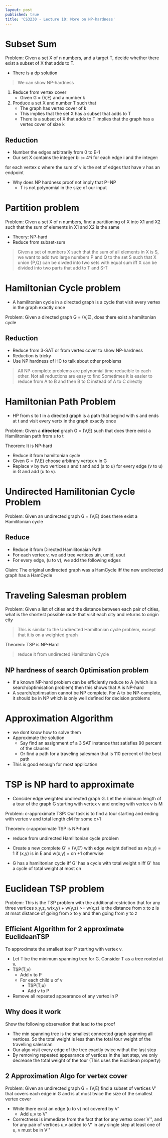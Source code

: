 ```yaml
---
layout: post
published: true
title: 'CS3230 - Lecture 10: More on NP-hardness'
---
```

# Subset Sum
Problem: Given a set X of n numbers, and a target T, decide whether there exist a subset of X that adds to T.
- There is a dp solution
> We can show NP-hardness

1. Reduce from vertex cover
	- Given G = (V,E) and a number k
2. Produce a set X and number T such that
    - The graph has vertex cover of k 
    - This implies that the set X has a subset that adds to T
    - There is a subset of X that adds to T implies that the graph has a vertex cover of size k

## Reduction
- Number the edges arbitrarily from 0 to E-1
- Our set X contains the integer bi := 4^i for each edge i and the integer:

for each vertex c where the sum of v is the set of edges that have v has an endpoint
- Why does NP hardness proof not imply that P=NP
	- T is not polynomial in the size of our input

# Partition problem
Problem: Given a set X of n numbers, find a partitioning of X into X1 and X2 such that the sum of elements in X1 and X2 is the same

- Theory: NP-hard
- Reduce from subset-sum

> Given a set of numbers X such that the sum of all elements in X is S, we want to add two large numbers P and Q to the set S such that X union {P,Q} can be divded into two sets with equal sum iff X can be divided into two parts that add to T and S-T


# Hamiltonian Cycle problem
- A hamilitonian cycle in a directed graph is a cycle that visit every vertex in the graph exactly once

Problem: Given a directed graph G = (V,E), does there exist a hamiltonian cycle

## Reduction
- Reduce from 3-SAT or from vertex cover to show NP-hardness
- Reduction is tricky
- Use NP hardness of HC to talk about other problems

> All NP-complete problems are polynomial time reducible to each other. Not all reductions are easy to find
Sometimes it is easier to reduce from A to B and then B to C instead of A to C directly

# Hamiltonian Path Problem
- HP from s to t in a directed graph is a path that begind with s and ends at t and visit every vertx in the graph exactly once

Problem: Given a **directed** graph G = (V,E) such that does there exist a Hamilitonian path from s to t

Theorem: It is NP-hard

- Reduce it from hamiltonian cycle
- Given G = (V.E) choose arbitrary vertex v in G
- Replace v by two vertices s and t and add (s to u) for every edge (v to u) in G and add (u to v).

# Undirected Hamilitonian Cycle Problem
Problem: Given an undirected graph G = (V,E) does there exist a Hamilitonian cycle

## Reduce
- Reduce it from Directed Hamilitonaian Path
- For each vertex v, we add tree vertices uin, umid, uout
- For every edge, (u to v), we add the following edges

Claim: The original undirected graph was a HamCycle iff the new undirected graph has a HamCycle

# Traveling Salesman problem
Problem: Given a list of cities and the distance between each pair of cities, what is the shortest possible route that visit each city and returns to origin city

> This is similar to the Undirected Hamiltonian cycle problem, except that it is on a weighted graph

Theorem: TSP is NP-Hard

> reduce it from undirected Hamiltonian Cycle

## NP hardness of search Optimisation problem
- If a known NP-hard problem can be efficiently reduce to A (which is a search/optimisation problem) then this shows that A is NP-hard
- A search/optimsation cannot be NP complete. For A to be NP-complete, it should be in NP which is only well defined for decision problems

# Approximation Algorithm
- we dont know how to solve them
- Approximate the solution
	- Say find an assignment of a 3 SAT instance that satisfies 90 percent of the clauses
    - Or find a path for a traveling salesman that is 110 percent of the best path
- This is good enough for most application

# TSP is NP hard to approximate
- Consider edge weighted undirected graph G. Let the minimum length of a tour of the graph G starting with vertex v and ending with vertex v is M

Problem: c-approximate TSP: Our task is to find a tour starting and ending with vertex v and total length cM for some c>1

Theorem: c-approximate TSP is NP-hard
- reduce from undirected Hamilitonian cycle problem

- Create a new complete G' = (V,E') with edge weight defined as w(x,y) = 1 if (x,y) is in E and w(x,y) = cn +1 otherwise
- G has a hamiltonian cycle iff G' has a cycle with total weight n iff G' has a cycle of total weight at most cn



# Euclidean TSP problem
Problem: This is the TSP problem with the additional restriction that for any three vertices x,y,z, w(x,y) + w(y,z) >= w(x,z) ie the distance from x to z is at msot distance of going from x to y and then going from y to z

## Efficient Algorithm for 2 approximate EuclideanTSP
To approximate the smallest tour P starting with vertex v.
- Let T be the minimum spanning tree for G. Consider T as a tree rooted at v.
- TSP(T,v)
	- Add v to P
    - For each child u of v
    	- TSP(T,u)
        - Add v to P
- Remove all repeated appearance of any vertex in P

## Why does it work
Show the following observation that lead to the proof
- The min spanning tree is the smallest connected graph spanning all vertices. So the total weight is less than the total tour weight of the travelling salesman
- Our algo visit every edge of the tree exactly twice withut the last step
- By removing repeated appearance of vertices in the last step, we only decrease the total weight of the tour (This uses the Euclidean property)

## 2 Approximation Algo for vertex cover
Problem: Given an undirected graph G = (V,E) find a subset of vertices V' that covers each edge in G and is at most twice the size of the smallest vertex cover
- While there exist an edge (u to v) not covered by V'
	- Add u,v to V'
- Correctness is immediate from the fact that for any vertex cover V'', and for any pair of vertices u,v added to V' in any single step at least one of u, v must be in V''














